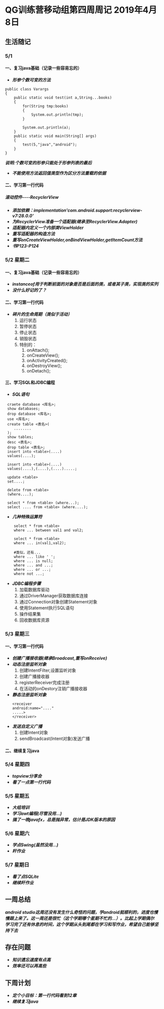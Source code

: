 # QG训练营移动组第四周周记 2019年4月8日
## 生活随记
### 5/1
#### 一、复习java基础（记录一些容易忘的）
* ***形参个数可变的方法***
```
public class Varargs
{
    public static void test(int a,String...books)
    {
        for(String tmp:books)
        {
            System.out.println(tmp);
        }
        
        System.out.println(a);
    }
    public static void main(String[] args)
    {
        test(5,"java","android");
    }
}
```
***说明:个数可变的形参只能处于形参列表的最后***
* ***不能使用方法返回值类型作为区分方法重载的依据***
#### 二、学习第一行代码
##### ***滚动控件----RecyclerView***
* ***添加依赖：implementation'com.android.support:recyclerview-v7:28.0.0'***
* ***为RecyclerView准备一个适配器(继承至RecyclerView.Adapter)***
* ***适配器内定义一个内部类ViewHolder***
* ***重写适配器的构造方法***
* ***重写onCreateViewHolder,onBindViewHolder,getItemCount方法***
* ***书P123-P124***
### 5/2 星期二
#### 一、复习java基础（记录一些容易忘的）
* ***instanceof用于判断前面的对象是否是后面的类，或者其子类，实现类的实列***
* ***没什么好记的了？***
#### 二、学习第一行代码
* ***碎片的生命周期（类似于活动）***
    1. 运行状态
    2. 暂停状态
    3. 停止状态
    4. 销毁状态
    5. 特别的：
        1. onAttach();
        2. onCreateView();
        3. onActivityCreated();
        4. onDestroyView();
        5. onDetach();
        
#### 三、学习SQL和JDBC编程
* ***SQL语句***
```
 craete database <库名>;
 show databases;
 drop database <库名>;
 use <库名>;
 create table <表名>(
    ........
 );
 show tables;
 desc <表名>;
 drop table <表名>;
 insert into <table>(....)
 values(....);
 
 insert into <table>(....)
 values(....),(....),(....).....;
 
 update <table>
 set....;
 
 delete from <table>
 (where....);
 
 select * from <table> (where...);
 select .... from <table> (where....);
```
* ***几种特殊运算符***
```
    select * from <table>
    where ... between val1 and val2;
    
    select * from <table>
    where ... in(val1,val2);
    
    #类似，还有...
    where ... like ' ';
    where ... is null;
    where ... and ...;
    where ... or ...;
    where not ...;
```
* ***JDBC编程步骤***
    1. 加载数据库驱动
    2. 通过DriverManager获取数据库连接
    3. 通过Connection对象创建Statement对象
    4. 使用Statement执行SQL语句
    5. 操作结果集
    6. 回收数据库资源
### 5/3 星期三
#### 一、学习第一行代码
* ***创建广播接收器(继承Broadcast,重写onReceive)***
* ***动态注册监听对象***
    1. 创建IntentFilter,设置监听对象
    2. 创建广播接收器
    3. registerReceiver完成注册
    4. 在活动的onDestory注销广播接收器
* ***静态注册监听对象***
    ```
    <receiver
    android:name="...."
    .....>
    </receiver>
    ```
* ***发送自定义广播***
    1. 创建Intent对象
    2. sendBroadcast(Intent对象)发送广播

#### 二、继续复习java

### 5/4 星期四
* ***topview分享会***
* ***看了一点第一行代码***
### 5/5 星期五
* ***大组培训***
* ***学习awt编程(尽管没用...)***
* ***搞了一晚javafx，总是抛异常，估计是JDK版本的原因***
### 5/6 星期六
* ***学点Swing(虽然没用...)***
* ***盰作业***
### 5/7 星期日
* ***看了点SQLite***
* ***继续盰作业***
## 一周总结
***android studio这周还没有发生什么奇怪的问题，学android挺顺利的，进度也慢慢跟上来了。这一周还是很忙（这个学期哪个星期不忙的...）。比起上学期偶尔学习完了还有休息的时间，这个学期从头到尾都在学习和写作业，希望自己能够坚持下去***
## 存在问题
* ***知识遗忘速度有点高***
* ***效率还可以再高些***
## 下周计划
* ***定个小目标：第一行代码看到12章***
* ***继续复习java***

